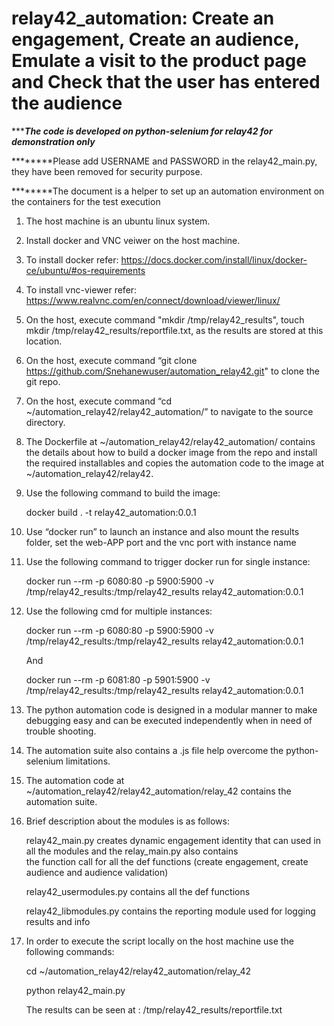 # relay42_automation: Create an engagement, Create an audience, Emulate a visit to the product page and Check that the user has entered the audience

********The code is developed on python-selenium for relay42 for demonstration only*****

********Please add USERNAME and PASSWORD in the relay42_main.py, they have been removed for security purpose.

********The document is a helper to set up an automation environment on the containers for the test execution

1. The host machine is an ubuntu linux system.

2. Install docker and VNC veiwer on the host machine.

3. To install docker refer: https://docs.docker.com/install/linux/docker-ce/ubuntu/#os-requirements

4. To install vnc-viewer refer: https://www.realvnc.com/en/connect/download/viewer/linux/

5. On the host, execute command "mkdir /tmp/relay42_results", touch mkdir /tmp/relay42_results/reportfile.txt, as the results are stored at this location.

6. On the host, execute command “git clone https://github.com/Snehanewuser/automation_relay42.git" to clone the git repo.

7. On the host, execute command “cd ~/automation_relay42/relay42_automation/” to navigate to the source directory.

8. The Dockerfile at ~/automation_relay42/relay42_automation/ contains the details about how to build a docker image from the repo and install the required installables and copies the automation code to the image at ~/automation_relay42/relay42.

9. Use the following command to build the image:

    docker build . -t relay42_automation:0.0.1

10. Use “docker run” to launch an instance and also mount the results folder, set the web-APP port and the vnc port with instance name

11. Use the following command to trigger docker run for single instance:

    docker run --rm -p 6080:80 -p 5900:5900 -v /tmp/relay42_results:/tmp/relay42_results relay42_automation:0.0.1

12. Use the following cmd for multiple instances:

    docker run --rm -p 6080:80 -p 5900:5900 -v /tmp/relay42_results:/tmp/relay42_results relay42_automation:0.0.1

    And

    docker run --rm -p 6081:80 -p 5901:5900 -v /tmp/relay42_results:/tmp/relay42_results relay42_automation:0.0.1

13. The python automation code is designed in a modular manner to make debugging easy and can be executed independently when in need of trouble shooting.

14. The automation suite also contains a  .js file help overcome the python-selenium limitations.

15. The automation code at ~/automation_relay42/relay42_automation/relay_42 contains the automation suite.

16. Brief description about the modules is as follows:

    relay42_main.py creates dynamic engagement identity that can used in all the modules and the relay_main.py also contains  
    the function call for all the def functions (create engagement, create audience and audience validation)

    relay42_usermodules.py contains all the def functions

    relay42_libmodules.py contains the reporting module used for logging results and info

17. In order to execute the script locally on the host machine use the following commands:

    cd ~/automation_relay42/relay42_automation/relay_42

    python relay42_main.py

    The results can be seen at : /tmp/relay42_results/reportfile.txt
